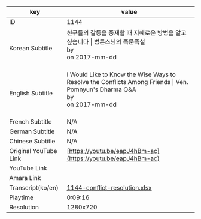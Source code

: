 |  key  |  value  |
|-------|---------|
| ID            | 1144 |
| Korean Subtitle | 친구들의 갈등을 중재할 때 지혜로운 방법을 알고싶습니다 \| 법륜스님의 즉문즉설<br>by <br>on 2017-mm-dd<br><br>|
| English Subtitle | I Would Like to Know the Wise Ways to Resolve the Conflicts Among Friends \| Ven. Pomnyun's Dharma Q&A<br>by <br>on 2017-mm-dd<br><br>|
| French Subtitle | N/A |
| German Subtitle | N/A |
| Chinese Subtitle | N/A |
| Original YouTube Link  | [https://youtu.be/eapJ4hBm-ac](https://youtu.be/eapJ4hBm-ac) |
| YouTube Link  |  |
| Amara Link    |  |
| Transcript(ko/en) | [1144-conflict-resolution.xlsx](https://github.com/jungtosociety/dharma-qna/raw/master/sub/1144/1144-conflict-resolution.xlsx) |
| Playtime | 0:09:16 |
| Resolution | 1280x720|
